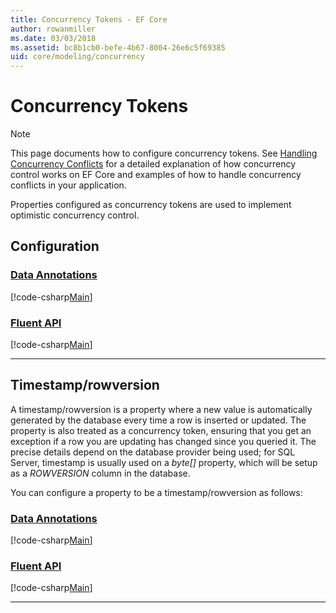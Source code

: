 ```yaml
---
title: Concurrency Tokens - EF Core
author: rowanmiller
ms.date: 03/03/2018
ms.assetid: bc8b1cb0-befe-4b67-8004-26e6c5f69385
uid: core/modeling/concurrency
---
```

# Concurrency Tokens

> [!NOTE]
> This page documents how to configure concurrency tokens. See [Handling Concurrency Conflicts](../saving/concurrency.md) for a detailed explanation of how concurrency control works on EF Core and examples of how to handle concurrency conflicts in your application.

Properties configured as concurrency tokens are used to implement optimistic concurrency control.

## Configuration

### [Data Annotations](#tab/data-annotations)

[!code-csharp[Main](../../../samples/core/Modeling/DataAnnotations/Concurrency.cs?name=Concurrency&highlight=5)]

### [Fluent API](#tab/fluent-api)

[!code-csharp[Main](../../../samples/core/Modeling/FluentAPI/Concurrency.cs?name=Concurrency&highlight=5)]

***

## Timestamp/rowversion

A timestamp/rowversion is a property where a new value is automatically generated by the database every time a row is inserted or updated. The property is also treated as a concurrency token, ensuring that you get an exception if a row you are updating has changed since you queried it. The precise details depend on the database provider being used; for SQL Server, timestamp is usually used on a *byte[]* property, which will be setup as a *ROWVERSION* column in the database.

You can configure a property to be a timestamp/rowversion as follows:

### [Data Annotations](#tab/data-annotations)

[!code-csharp[Main](../../../samples/core/Modeling/DataAnnotations/Timestamp.cs?name=Timestamp&highlight=9,17)]

### [Fluent API](#tab/fluent-api)

[!code-csharp[Main](../../../samples/core/Modeling/FluentAPI/Timestamp.cs?name=Timestamp&highlight=7)]

***
